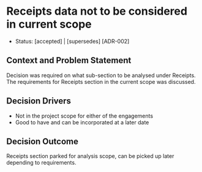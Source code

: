 # Receipts data not to be considered in current scope

* Status: [accepted] | [supersedes] [ADR-002]

## Context and Problem Statement

Decision was required on what sub-section to be analysed under Receipts. The requirements for Receipts section in the current scope was discussed.

## Decision Drivers

- Not in the project scope for either of the engagements
- Good to have and can be incorporated at a later date

## Decision Outcome

Receipts section parked for analysis scope, can be picked up later depending to requirements.
